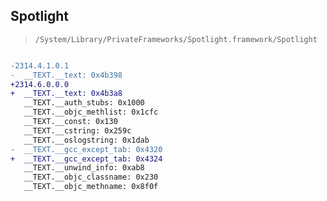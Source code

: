 ## Spotlight

> `/System/Library/PrivateFrameworks/Spotlight.framework/Spotlight`

```diff

-2314.4.1.0.1
-  __TEXT.__text: 0x4b398
+2314.6.0.0.0
+  __TEXT.__text: 0x4b3a8
   __TEXT.__auth_stubs: 0x1000
   __TEXT.__objc_methlist: 0x1cfc
   __TEXT.__const: 0x130
   __TEXT.__cstring: 0x259c
   __TEXT.__oslogstring: 0x1dab
-  __TEXT.__gcc_except_tab: 0x4320
+  __TEXT.__gcc_except_tab: 0x4324
   __TEXT.__unwind_info: 0xab8
   __TEXT.__objc_classname: 0x230
   __TEXT.__objc_methname: 0x8f0f

```
